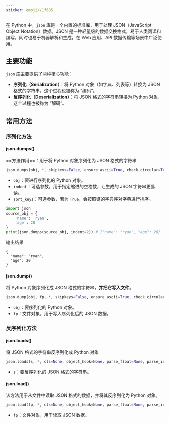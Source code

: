```yaml
---
sticker: emoji//1f685
---
```

在 Python 中，`json` 库是一个内置的标准库，用于处理 JSON（JavaScript Object Notation）数据。JSON 是一种轻量级的数据交换格式，易于人类阅读和编写，同时也易于机器解析和生成，在 Web 应用、API 数据传输等场景中广泛使用。
## 主要功能
`json` 库主要提供了两种核心功能：
- **序列化（Serialization）**：将 Python 对象（如字典、列表等）转换为 JSON 格式的字符串，这个过程也被称为 “编码”。
- **反序列化（Deserialization）**：将 JSON 格式的字符串转换为 Python 对象，这个过程也被称为 “解码”。

## 常用方法
### 序列化方法
#### json.dumps()
==方法作用==：用于将 Python 对象序列化为 JSON 格式的字符串
```python
json.dumps(obj, *, skipkeys=False, ensure_ascii=True, check_circular=True, allow_nan=True, cls=None, indent=None, separators=None, default=None, sort_keys=False, **kw)
```
- `obj`：要进行序列化的 Python 对象。
- `indent`：可选参数，用于指定缩进的空格数，让生成的 JSON 字符串更易读。
- `sort_keys`：可选参数，若为 `True`，会按照键的字典序对字典进行排序。

```python
import json
source_obj = {
	'name': 'ryan',
	'age': 20
}
print(json.dumps(source_obj, indent=2)) # {"name": "ryan", "age": 20}
```
输出结果
```
{
  "name": "ryan",
  "age": 20
}
```
#### json.dump()
将 Python 对象序列化成 JSON 格式的字符串，**并把它写入文件**。
```python
json.dump(obj, fp, *, skipkeys=False, ensure_ascii=True, check_circular=True, allow_nan=True, cls=None, indent=None, separators=None, default=None, sort_keys=False, **kw)
```
- `obj`：要序列化的 Python 对象。
- `fp`：文件对象，用于写入序列化后的 JSON 数据。
### 反序列化方法
#### json.loads()
将 JSON 格式的字符串反序列化成 Python 对象
```python
json.loads(s, *, cls=None, object_hook=None, parse_float=None, parse_int=None, parse_constant=None, object_pairs_hook=None, **kw)
```
- `s`：要反序列化的 JSON 格式的字符串。
#### json.load()
该方法用于从文件中读取 JSON 格式的数据，并将其反序列化为 Python 对象。
```python
json.load(fp, *, cls=None, object_hook=None, parse_float=None, parse_int=None, parse_constant=None, object_pairs_hook=None, **kw)
```
- `fp`：文件对象，用于读取 JSON 数据。